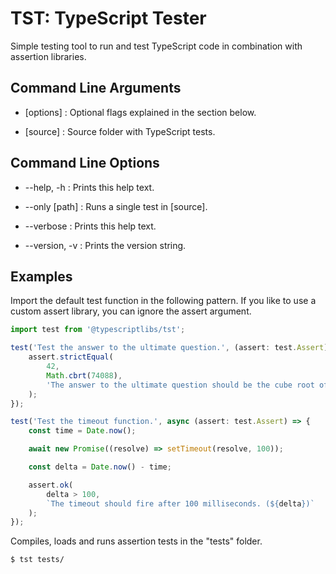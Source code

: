 TST: TypeScript Tester
======================

Simple testing tool to run and test TypeScript code in combination with assertion libraries.



Command Line Arguments
----------------------

* \[options] : Optional flags explained in the section below.

* \[source]  : Source folder with TypeScript tests.



Command Line Options
--------------------

* --help, -h    : Prints this help text.

* --only [path] : Runs a single test in [source].

* --verbose     : Prints this help text.

* --version, -v : Prints the version string.



Examples
--------

Import the default test function in the following pattern. If you like to use a
custom assert library, you can ignore the assert argument.

```ts
import test from '@typescriptlibs/tst';

test('Test the answer to the ultimate question.', (assert: test.Assert) => {
    assert.strictEqual(
        42,
        Math.cbrt(74088),
        'The answer to the ultimate question should be the cube root of 74088.'
    );
});

test('Test the timeout function.', async (assert: test.Assert) => {
    const time = Date.now();

    await new Promise((resolve) => setTimeout(resolve, 100));

    const delta = Date.now() - time;

    assert.ok(
        delta > 100,
        `The timeout should fire after 100 milliseconds. (${delta})`
    );
});
```

Compiles, loads and runs assertion tests in the "tests" folder.
```sh
$ tst tests/
```

